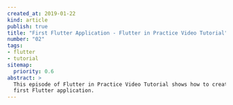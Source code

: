 ```yaml
---
created_at: 2019-01-22
kind: article
publish: true
title: "First Flutter Application - Flutter in Practice Video Tutorial"
number: "02"
tags:
- flutter 
- tutorial
sitemap:
  priority: 0.6
abstract: >
  This episode of Flutter in Practice Video Tutorial shows how to create your
  first Flutter application.
---
```



